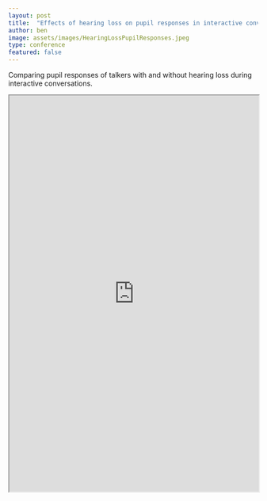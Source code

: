 ```yaml
---
layout: post
title:  "Effects of hearing loss on pupil responses in interactive conversation"
author: ben
image: assets/images/HearingLossPupilResponses.jpeg
type: conference
featured: false
---
```


Comparing pupil responses of talkers with and without hearing loss during interactive conversations.

<iframe src="https://drive.google.com/file/d/1mEgh0d5rzKvms2HQAcRIzLEdS04NZxNq/preview" style="width:100%;" height="800px" allow="autoplay"></iframe>
